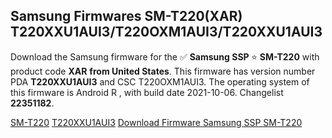 <h2>Samsung Firmwares SM-T220(XAR) T220XXU1AUI3/T220OXM1AUI3/T220XXU1AUI3</h2>
Download the Samsung firmware for the ✅ <strong>Samsung SSP </strong> ⭐ <strong>SM-T220</strong> with product code <strong>XAR</strong> <strong> from United States</strong>. This firmware has version number PDA <strong>T220XXU1AUI3</strong> and CSC T220OXM1AUI3. The operating system of this firmware is Android R , with build date 2021-10-06. Changelist <strong>22351182</strong>.


[SM-T220](https://samfirm.shop/samsung/model/SM-T220)
[T220XXU1AUI3](https://samfirm.shop/samsung/pda/T220XXU1AUI3)
[Download Firmware Samsung SSP SM-T220](https://samfirm.shop/samsung/firmware/463493)
